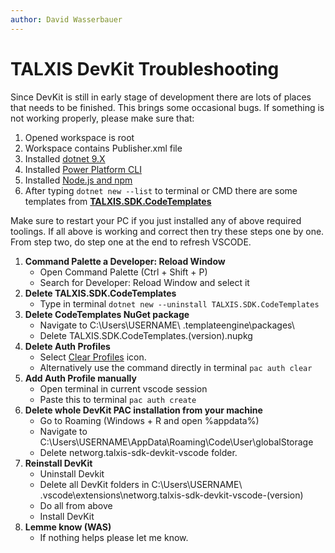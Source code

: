 ```yaml
---
author: David Wasserbauer
---
```


# TALXIS DevKit Troubleshooting
Since DevKit is still in early stage of development there are lots of places that needs to be finished.
This brings some occasional bugs. 
If something is not working properly, please make sure that:

1. Opened workspace is root 
2. Workspace contains Publisher.xml file
3. Installed [dotnet 9.X](https://dotnet.microsoft.com/en-us/download/dotnet/9.0)
4. Installed [Power Platform CLI](https://learn.microsoft.com/en-us/power-platform/developer/cli/introduction?tabs=windows#install-microsoft-power-platform-cli)
5. Installed [Node.js and npm](https://nodejs.org/en/download)
4. After typing ```dotnet new --list``` to terminal or CMD there are some templates from **[TALXIS.SDK.CodeTemplates](/en/developer-guide/applications/repo-templates/talxis-templates/)**

Make sure to restart your PC if you just installed any of above required toolings. If all above is working and correct then try these steps one by one. From step two, do step one at the end to refresh VSCODE.

1. **Command Palette a Developer: Reload Window**
	- Open Command Palette (Ctrl + Shift + P) 
	- Search for Developer: Reload Window and select it
2. **Delete TALXIS.SDK.CodeTemplates**
	- Type in terminal ```dotnet new --uninstall TALXIS.SDK.CodeTemplates```
3. **Delete CodeTemplates NuGet package**
	- Navigate to C:\Users\USERNAME\ .templateengine\packages\
	- Delete TALXIS.SDK.CodeTemplates.(version).nupkg
4. **Delete Auth Profiles**
	- Select [Clear Profiles](/en/developer-guide/getting-started/devkit/devkit-environment-tools/#clear-profiles) icon.
	- Alternatively use the command directly in terminal ```pac auth clear```
5. **Add Auth Profile manually**
	- Open terminal in current vscode session
	- Paste this to terminal ```pac auth create```
6. **Delete whole DevKit PAC installation from your machine**
	- Go to Roaming (Windows + R and open %appdata%)
	- Navigate to C:\Users\USERNAME\AppData\Roaming\Code\User\globalStorage
	- Delete networg.talxis-sdk-devkit-vscode folder.
7. **Reinstall DevKit**
	- Uninstall Devkit 
	- Delete all DevKit folders in C:\Users\USERNAME\ .vscode\extensions\networg.talxis-sdk-devkit-vscode-(version)
	- Do all from above
	- Install DevKit
8. **Lemme know (WAS)**
	- If nothing helps please let me know.
